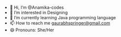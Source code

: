 - 👋 Hi, I’m @Anamika-codes
- 👀 I’m interested in Designing
- 🌱 I’m currently learning Java programming language
- 📫 How to reach me gaurabhspringer@gmail.com
- 😄 Pronouns: She/Her
  

<!---
Anamika-codes/Anamika-codes is a ✨ special ✨ repository because its `README.md` (this file) appears on your GitHub profile.
You can click the Preview link to take a look at your changes.
--->
